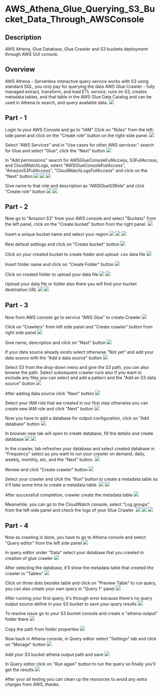 # AWS_Athena_Glue_Querying_S3_Bucket_Data_Through_AWSConsole
## Description
AWS Athena, Glue Database, Glue Crawler and S3 buckets deployment through AWS GUI console.

## Overview
AWS Athena - Serverless interactive query service works with S3 using standard SQL, you only pay for querying the data
AWS Glue Crawler - fully managed extract, transform, and load ETL service, runs on S3, creates metadata tables, and that table in the AWS Glue Data Catalog and can be used in Athena to search, and query available data.
![](./images/image24.png)

## Part - 1
Login to your AWS Console and go to "IAM"
Click on "Roles" from the left-side panel and click on the "Create role" button on the right-side panel.
![](./images/image44.png)

Select "AWS Services" and in "Use cases for other AWS services:" search for Glue and select "Glue", click the "Next" button
![](./images/image10.png)

In "Add permissions" search for AWSGlueConsoleFullAccess, S3FullAccess, and CloudWatchLogs, select "AWSGlueConsoleFullAccess", "AmazonS3FullAccess", "CloudWatchLogsFullAccess" and click on the "Next" button
![](./images/image7.png)
![](./images/image32.png)
![](./images/image13.png)

Give name to that role and description as "AWSGlueS3Role" and click "Create role" button
![](./images/image19.png)
![](./images/image38.png)

## Part - 2
Now go to "Amazon S3" from your AWS console and select "Buckets" from the left panel, click on the "Create bucket" button from the right panel.
![](./images/image5.png)

Insert a unique bucket name and select your region
![](./images/image23.png)
![](./images/image26.png)
![](./images/image47.png)

Rest default settings and click on "Create bucket" button
![](./images/image6.png)

Click on your created bucket to create folder and upload .csv data file
![](./images/image35.png)

Insert folder name and click on "Create Folder" button
![](./images/image42.png)

Click on created folder to upload your data file
![](./images/image46.png)
![](./images/image45.png)

Upload your data file or folder also there you will find your bucket destination URL
![](./images/image29.png)
![](./images/image21.png)

## Part - 3
Now from AWS console go to service "AWS Glue" to create Crawler
![](./images/image14.png)

Click on "Crawlers" from left side panel and "Create crawler" button from right side panel
![](./images/image4.png)

Give name, description and click on "Next" button
![](./images/image11.png)

If your data source already exists select otherwise "Not yet" and add your data source with the "Add a data source" button
![](./images/image39.png)

Select S3 from the drop-down menu and give the S3 path, you can also browse the path. Select subsequent crawler runs also if you want to exclude any files you can select and add a pattern and the "Add an S3 data source" button
![](./images/image2.png)

After adding data source click "Next" button
![](./images/image37.png)

Select your IAM role that we created in our first step otherwise you can create new IAM role and click "Next" button
![](./images/image1.png)

Now you have to add a database for output configuration, click on "Add database" button
![](./images/image41.png)

In browser new tab will open to create database, fill the details and create database
![](./images/image18.png)
![](./images/image16.png)

In the crawler, tab refreshes your database and select created database in "Frequency" select as you want to run your crawler on demand, daily, weekly, monthly, etc, and the "Next" button.
![](./images/image8.png)

Review and click "Create crawler" button
![](./images/image34.png)

Select your crawler and click the "Run" button to create a metadata table so it'll take some time to create a metadata table.
![](./images/image36.png)
![](./images/image27.png)

After successfull completion, crawler create the metadata table
![](./images/image31.png)

Meanwhile, you can go to the CloudWatch console, select "Log groups" from the left side panel and check the logs of your Glue Crawler.
![](./images/image28.png)
![](./images/image30.png)
![](./images/image25.png)

## Part - 4
Now as crawling is done, you have to go to Athena console and select "Query editor" from the left side panel
![](./images/image40.png)

In query editor under "Data" select your database that you created in creation of glue crawler
![](./images/image17.png)

After selecting the database, it'll show the metadata table that created the crawler in "Tables"
![](./images/image15.png)

Click on three dots besides table and click on "Preview Table" to run query, you can also create your own query in "Query 1" panel
![](./images/image9.png)

After running your first query, it's through error because there's no query output source define in your S3 bucket to save your query results
![](./images/image12.png)

To resolve issue go to your S3 bucket console and create a "athena-output" folder there
![](./images/image43.png)

Copy the path from folder properties
![](./images/image33.png)

Now back in Athena console, in Query editor select "Settings" tab and click on "Manage" button
![](./images/image20.png)

Add your S3 bucket athena output path and save
![](./images/image3.png)

In Query editor click on "Run again" button to run the query so finally you'll get the results
![](./images/image22.png)

After your all testing you can clean up the resources to avoid any extra charges from AWS, thanks.

